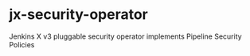 # jx-security-operator
Jenkins X v3 pluggable security operator implements Pipeline Security Policies
